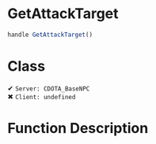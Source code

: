 # GetAttackTarget
```js
handle GetAttackTarget()
```
# Class
✔ `Server: CDOTA_BaseNPC`  
✖ `Client: undefined`  

# Function Description

